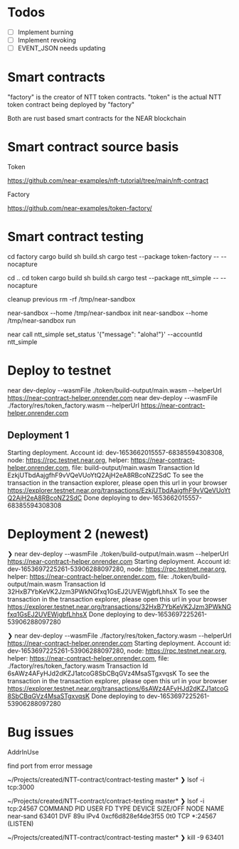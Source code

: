 # Todos

- [ ] Implement burning
- [ ] Implement revoking
- [ ] EVENT_JSON needs updating

# Smart contracts

"factory" is the creator of NTT token contracts.
"token" is the actual NTT token contract being deployed by "factory"

Both are rust based smart contracts for the NEAR blockchain

# Smart contract source basis

Token

https://github.com/near-examples/nft-tutorial/tree/main/nft-contract

Factory

https://github.com/near-examples/token-factory/

# Smart contract testing

cd factory
cargo build
sh build.sh
cargo test --package token-factory -- --nocapture

cd ..
cd token
cargo build
sh build.sh
cargo test --package ntt_simple -- --nocapture

cleanup previous
rm -rf /tmp/near-sandbox

near-sandbox --home /tmp/near-sandbox init
near-sandbox --home /tmp/near-sandbox run

near call ntt_simple set_status '{"message": "aloha!"}' --accountId ntt_simple

# Deploy to testnet

near dev-deploy --wasmFile ./token/build-output/main.wasm --helperUrl https://near-contract-helper.onrender.com
near dev-deploy --wasmFile ./factory/res/token_factory.wasm --helperUrl https://near-contract-helper.onrender.com

## Deployment 1

Starting deployment. Account id: dev-1653662015557-68385594308308, node: https://rpc.testnet.near.org, helper: https://near-contract-helper.onrender.com, file: build-output/main.wasm
Transaction Id EzkjUTbdAajgfhF9vVQeVUoYtQ2AjH2eA8RBcoNZ2SdC
To see the transaction in the transaction explorer, please open this url in your browser
https://explorer.testnet.near.org/transactions/EzkjUTbdAajgfhF9vVQeVUoYtQ2AjH2eA8RBcoNZ2SdC
Done deploying to dev-1653662015557-68385594308308

# Deployment 2 (newest)

❯ near dev-deploy --wasmFile ./token/build-output/main.wasm --helperUrl https://near-contract-helper.onrender.com
Starting deployment. Account id: dev-1653697225261-53906288097280, node: https://rpc.testnet.near.org, helper: https://near-contract-helper.onrender.com, file: ./token/build-output/main.wasm
Transaction Id 32HxB7YbKeVK2Jzm3PWkNGfxq1GsEJ2UVEWjgbfLhhsX
To see the transaction in the transaction explorer, please open this url in your browser
https://explorer.testnet.near.org/transactions/32HxB7YbKeVK2Jzm3PWkNGfxq1GsEJ2UVEWjgbfLhhsX
Done deploying to dev-1653697225261-53906288097280

❯ near dev-deploy --wasmFile ./factory/res/token_factory.wasm --helperUrl https://near-contract-helper.onrender.com
Starting deployment. Account id: dev-1653697225261-53906288097280, node: https://rpc.testnet.near.org, helper: https://near-contract-helper.onrender.com, file: ./factory/res/token_factory.wasm
Transaction Id 6sAWz4AFyHJd2dKZJ1atcoG8SbCBqGVz4MsaSTgxvqsK
To see the transaction in the transaction explorer, please open this url in your browser
https://explorer.testnet.near.org/transactions/6sAWz4AFyHJd2dKZJ1atcoG8SbCBqGVz4MsaSTgxvqsK
Done deploying to dev-1653697225261-53906288097280

# Bug issues

AddrInUse

find port from error message

~/Projects/created/NTT-contract/contract-testing master\*
❯ lsof -i tcp:3000

~/Projects/created/NTT-contract/contract-testing master*
❯ lsof -i tcp:24567
COMMAND PID USER FD TYPE DEVICE SIZE/OFF NODE NAME
near-sand 63401 DVF 89u IPv4 0xcf6d828ef4de3f55 0t0 TCP *:24567 (LISTEN)

~/Projects/created/NTT-contract/contract-testing master\*
❯ kill -9 63401
